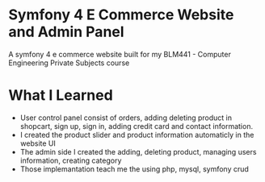 # Symfony 4 E Commerce Website and Admin Panel

A symfony 4 e commerce website built for my 	BLM441 - Computer Engineering Private Subjects course

# What I Learned

* User control panel  consist of orders, adding deleting product in shopcart, sign up, sign in, adding credit card and contact information.
* I created the product slider and product information automaticly  in the website UI
* The admin side I created the adding, deleting product, managing users information, creating category
* Those implemantation teach me the using php, mysql, symfony crud
